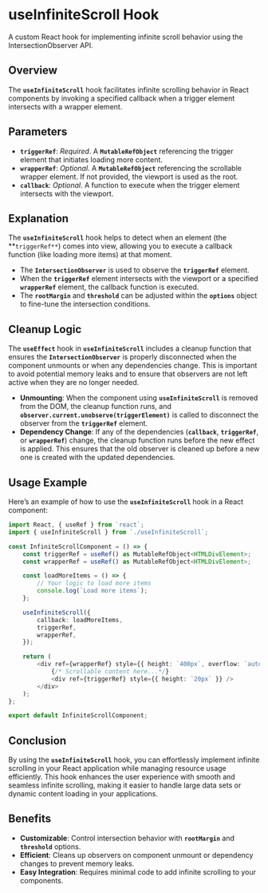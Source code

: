 # useInfiniteScroll Hook
A custom React hook for implementing infinite scroll behavior using the IntersectionObserver API.

## Overview
The **`useInfiniteScroll`** hook facilitates infinite scrolling behavior in React components by invoking a specified callback when a trigger element intersects with a wrapper element.


## Parameters
- **`triggerRef`**: _Required_. A **`MutableRefObject`** referencing the trigger element that initiates loading more content.
- **`wrapperRef`**: _Optional_. A **`MutableRefObject`** referencing the scrollable wrapper element. If not provided, the viewport is used as the root.
- **`callback`**: _Optional_. A function to execute when the trigger element intersects with the viewport.


## Explanation
The **`useInfiniteScroll`** hook helps to detect when an element (the **`triggerRef**`) comes into view, allowing you to execute a callback function (like loading more items) at that moment.

- The **`IntersectionObserver`** is used to observe the **`triggerRef`** element.
- When the **`triggerRef`** element intersects with the viewport or a specified **`wrapperRef`** element, the callback function is executed.
- The **`rootMargin`** and **`threshold`** can be adjusted within the **`options`** object to fine-tune the intersection conditions.


## Cleanup Logic
The **`useEffect`** hook in **`useInfiniteScroll`** includes a cleanup function that ensures the **`IntersectionObserver`** is properly disconnected when the component unmounts or when any dependencies change. This is important to avoid potential memory leaks and to ensure that observers are not left active when they are no longer needed.

- **Unmounting**: When the component using **`useInfiniteScroll`** is removed from the DOM, the cleanup function runs, and **`observer.current.unobserve(triggerElement)`** is called to disconnect the observer from the **`triggerRef`** element.
- **Dependency Change**: If any of the dependencies (**`callback`**, **`triggerRef`**, or **`wrapperRef`**) change, the cleanup function runs before the new effect is applied. This ensures that the old observer is cleaned up before a new one is created with the updated dependencies.

## Usage Example 
Here’s an example of how to use the **`useInfiniteScroll`** hook in a React component:
```typescript
import React, { useRef } from `react`;
import { useInfiniteScroll } from `./useInfiniteScroll`;

const InfiniteScrollComponent = () => {
    const triggerRef = useRef() as MutableRefObject<HTMLDivElement>;
    const wrapperRef = useRef() as MutableRefObject<HTMLDivElement>;

    const loadMoreItems = () => {
        // Your logic to load more items
        console.log(`Load more items`);
    };

    useInfiniteScroll({
        callback: loadMoreItems,
        triggerRef,
        wrapperRef,
    });

    return (
        <div ref={wrapperRef} style={{ height: `400px`, overflow: `auto` }}>
            {/* Scrollable content here...*/}
            <div ref={triggerRef} style={{ height: `20px` }} />
        </div>
    );
};

export default InfiniteScrollComponent;
```
 
## Conclusion
By using the **`useInfiniteScroll`** hook, you can effortlessly implement infinite scrolling in your React application while managing resource usage efficiently. This hook enhances the user experience with smooth and seamless infinite scrolling, making it easier to handle large data sets or dynamic content loading in your applications.

## Benefits 

- **Customizable**: Control intersection behavior with **`rootMargin`** and **`threshold`** options.
- **Efficient**: Cleans up observers on component unmount or dependency changes to prevent memory leaks.
- **Easy Integration**: Requires minimal code to add infinite scrolling to your components.
